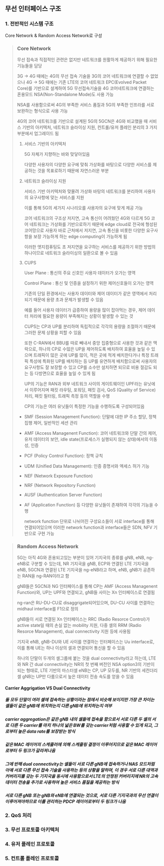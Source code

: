 ## 무선 인터페이스 구조
### 1. 전반적인 시스템 구조
Core Network & Random Access Network로 구성
>### Core Network
>무선 접속과 직접적인 관련은 없지만 네트워크를 원활하게 제공하기 위해 필요한 기능들을 담당
>
>3G -> 4G 때에는 4G의 무선 접속 기술을 3G의 코어 네트워크에 연결할 수 없었으나 4G -> 5G 때에는 기존 LTE의 코어 네트워크 EPC(Evolved Packet Core)를 기반으로 설계하여 5G 무선접속기술을 4G 코어네트워크에 연결하는 혼용모드 NSA(Non-Standalone Mode)도 사용 가능
>
>NSA를 사용함으로써 4G의 부족한 서비스 품질과 5G의 부족한 인프라를 서로 보완하는 형식으로 사용 가능
>
>4G의 코어 네트워크를 기반으로 설계된 5G의 5GCN은 4G와 비교했을 때 서비스 기반의 아키텍처, 네트워크 슬라이싱 지원, 컨트롤/유저 플레인 분리의 3 가지 부분에서 업그레이드 됨
>
>1. 서비스 기반의 아키텍처
>   
>     5G 자체가 지향하는 바와 맞닿아있음
>
>     다양한 사용자의 다양한 요구에 맞춰 가상화를 바탕으로 다양한 서비스를 제공하는 것을 목표로하기 때문에 자연스러운 부분
>
>2. 네트워크 슬라이싱 지원
>  
>     서비스 기반 아키텍처와 맞물려 가상화 바탕의 네트워크를 분리하여 사용자의 요구사항에 맞는 서비스를 지원
>
>     이를 통해 5G의 세가지 시나리오를 사용자의 요구에 맞게 제공 가능
>   
>     코어 네트워크의 구조상 저지연, 고속 통신이 어려웠던 4G와 다르게 5G 코어 네트워크는 가상화를 기반으로하기 때문에 edge cloud로 전국에 형성된 코어망으로 사용자 바로 근처에서 저지연, 고속 통신을 비롯한 다양한 요구사항을 보장 가능하게 하는 edge computing이 가능하게 됨
>   
>     이러한 엣지컴퓨팅도 초 저지연을 요구하는 서비스를 제공하기 위한 방법의 하나이므로 네트워크 슬라이싱의 일환으로 볼 수 있음
>3. CUPS
>
>     User Plane : 통신의 주요 신호인 사용자 데이터가 오가는 영역
>
>     Control Plane : 통신 및 인증을 설정하기 위한 제어신호들이 오가는 영역
>
>     기존의 단일 환경에서는 사용자 데이터와 제어 데이터가 같은 영역에서 처리되기 때문에 용량 초과 문제가 발생할 수 있음
>   
>     예를 들어 사용자 데이터가 급증하여 용량을 많이 잡아먹는 경우, 제어 데이터 처리에 필요한 용량이 부족해지는 상황이 발생할 수 있는 것
>   
>     CUPS는 CP과 UP를 분리하여 독립적으로 각각의 용량을 조절하기 때문에 그러한 문제 상황을 피할 수 있음
>
>     또한 C-RAN에서 BBU를 따로 빼내서 중앙 집중형으로 사용한 것과 같은 맥락으로, 하나의 CP로 수많은 UP을 제어하도록 배치하여 효율을 높일 수 있으며 트래픽이 많은 곳에 UP를 많이, 적은 곳에 적게 배치한다거나 특정 트래픽 특성에 특화된 UP를 배치하는 등 UP를 유연하게 배치함으로써 사용자의 요구사항도 잘 보장할 수 있고 CP를 소수만 설치하면 되므로 비용 절감도 되는 등 다방면으로 효율을 높일 수 있게 됨
>   
>     UP의 기능은 RAN과 외부 네트워크 사이의 게이트웨이인 UPF라는 유닛에서 이루어지며 패킷 라우팅, 포워딩, 패킷 검사, QoS (Quality of Service) 처리, 패킷 필터링, 트래픽 측정 등의 역할을 수행
>   
>     CP의 기능은 여러 유닛들이 특정한 기능을 수행하도록 구성되어있음
>
>   - SMF (Session Management Function): 단말에 대한 IP 주소 할당, 정책 집행 제어, 일반적인 세션 관리
>   - AMF (Access Managenent Function): 코어 네트워크와 단말 간의 제어, 유저 데이터의 보안, idle state(프로세스가 실행되지 않는 상태)에서의 이동성, 인증
>   - PCF (Policy Control Function): 정책 규칙
>   - UDM (Unified Data Management): 인증 증명서와 엑세스 허가 기능
>   - NEF (Network Exposure Function)
>   - NRF (Network Repository Function)
>   - AUSF (Authentication Server Function)
>   - AF (Application Function)
>     등 다양한 유닛들이 존재하여 각각의 기능을 수행
>     
>     network function 단위로 나뉘어진 구성요소들이 서로 interface를 통해 연결되어있으며 이러한 network function과 interface들은 SDN, NFV 기반으로 구현 가능
>

>### Random Access Network
>5G는 아직 4G와 혼용되고있는 부분이 있어 기지국의 종류를 gNB, eNB, ng-eNB로 구분할 수 있는데, NR 기지국을 gNB, ECP와 연결된 LTE 기지국을 eNB, 5GCN과 연결된 LTE 기지국을 ng-eNB라고 하며, eNB, gNB가 공존하는 RAN을 ng-RAN이라고 함
>
>gNB들은 5GCN과 NG 인터페이스를 통해 CP는 AMF (Access Managenent Function)와, UP는 UPF와 연결되고, gNB들 사이는 Xn 인터페이스로 연결됨
>
>ng-ran은 RU-DU-CU로 disaggrigate되어있으며, DU-CU 사이를 연결하는 midhaul interface를 F1으로 정의
>
>gNB들이 서로 연결된 Xn 인터페이스는 RRC (Radio Resorce Control)가 active state일 때의 손실 없는 mobility 지원, 다중 셀의 RRM (Radio Resorce Management), dual connectivity 지원 등에 사용됨
>
>기지국 eNB, gNB-DU와 UE 사이를 연결하는 인터페이스는 Uu interface로, 이를 통해 UE는 하나 이상의 셀과 연결되어 통신을 할 수 있음
>
>하나의 단말이 두개의 셀그룹에 붙는 것을 dual connectivity라고 하는데, LTE와 NR 간 dual connectivity는 NR의 첫 번째 버전인 NSA option3의 기반이 되는 형태로, LTE 기반의 마스터셀 eNB는 CP, UP 모두를, NR 기반의 세컨더리셀 gNB는 UP만 다룸으로서 높은 데이터 전송 속도를 얻을 수 있음

#### Carrier Aggrigation VS Dual Connectivity
##### 둘 모두 단말이 여러 셀에 접속하는 상황이라는 점에서 비슷해 보이지만 가장 큰 차이는 셀들이 같은 gNB에 위치하는지 다른 gNB에 위치하는지 여부
##### carrier aggregation은 같은 gNB 내의 셀들에 접속을 함으로서 서로 다른 두 셀의 서로 다른 두 carrier를 마치 하나의 넓은 BW를 갖는 carrier처럼 사용할 수 있게 되고, 그로부터 높은 data rate를 보장받는 방식
##### 같은 MAC 레이어의 스케줄러에 의해 스케줄링 결정이 이루어지므로 같은 MAC 레이어로부터 두 링크가 갈라져나옴
##### 그에 반해 dual connectivity는 셀들이 서로 다른 gNB에 접속하거나 NAS 모드처럼 아예 서로 다른 무선 접속 기술을 사용하는 등의 상황을 말하며, 이 경우 서로 다른 대역과 커버리지를 갖는 두 기지국을 동시에 사용함으로서 LTE의 안정된 커버리지에 NR의 고속 데이터 전송을 추가로 사용하여 높은 서비스 품질을 제공하는 방식
##### 서로 다른 gNB 또는 gNB와 eNB에 연결되는 것으로, 서로 다른 기지국과의 무선 연결이 이루어져야하므로 이를 관리하는 PDCP 레이어로부터 두 링크가 나옴

### 2. QoS 처리
### 3. 무선 프로토콜 아키텍처
### 4. 유저 플레인 프로토콜
### 5. 컨트롤 플레인 프로토콜
